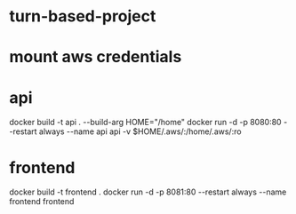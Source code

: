 # turn-based-project
# mount aws credentials
# api
docker build -t api . --build-arg HOME="/home"
docker run -d -p 8080:80 --restart always --name api api -v $HOME/.aws/:/home/.aws/:ro

# frontend
docker build -t frontend .
docker run -d -p 8081:80 --restart always --name frontend frontend